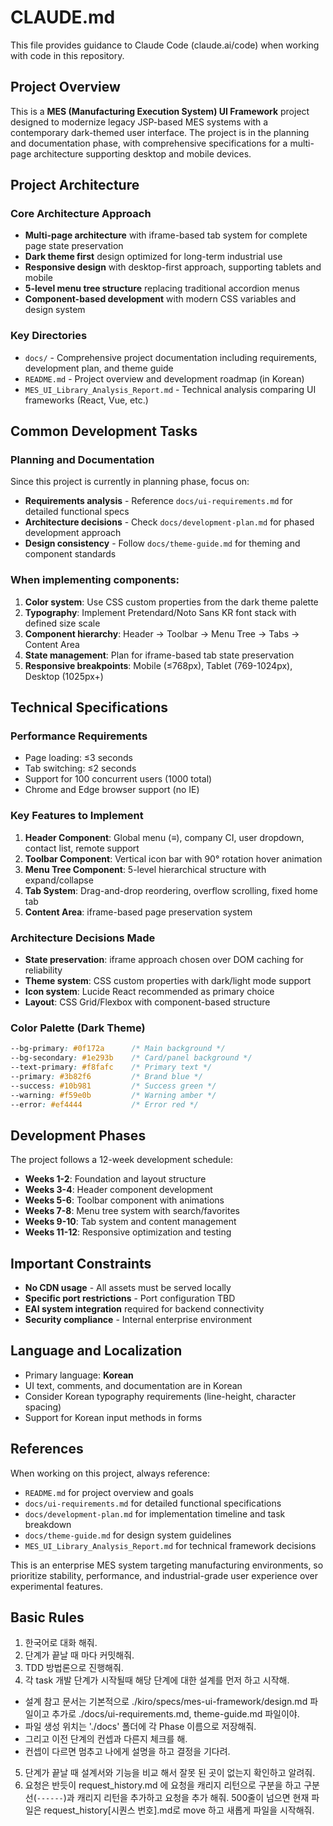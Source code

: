 # CLAUDE.md

This file provides guidance to Claude Code (claude.ai/code) when working with code in this repository.

## Project Overview

This is a **MES (Manufacturing Execution System) UI Framework** project designed to modernize legacy JSP-based MES systems with a contemporary dark-themed user interface. The project is in the planning and documentation phase, with comprehensive specifications for a multi-page architecture supporting desktop and mobile devices.

## Project Architecture

### Core Architecture Approach
- **Multi-page architecture** with iframe-based tab system for complete page state preservation
- **Dark theme first** design optimized for long-term industrial use
- **Responsive design** with desktop-first approach, supporting tablets and mobile
- **5-level menu tree structure** replacing traditional accordion menus
- **Component-based development** with modern CSS variables and design system

### Key Directories
- `docs/` - Comprehensive project documentation including requirements, development plan, and theme guide
- `README.md` - Project overview and development roadmap (in Korean)
- `MES_UI_Library_Analysis_Report.md` - Technical analysis comparing UI frameworks (React, Vue, etc.)

## Common Development Tasks

### Planning and Documentation
Since this project is currently in planning phase, focus on:
- **Requirements analysis** - Reference `docs/ui-requirements.md` for detailed functional specs
- **Architecture decisions** - Check `docs/development-plan.md` for phased development approach
- **Design consistency** - Follow `docs/theme-guide.md` for theming and component standards

### When implementing components:
1. **Color system**: Use CSS custom properties from the dark theme palette
2. **Typography**: Implement Pretendard/Noto Sans KR font stack with defined size scale
3. **Component hierarchy**: Header → Toolbar → Menu Tree → Tabs → Content Area
4. **State management**: Plan for iframe-based tab state preservation
5. **Responsive breakpoints**: Mobile (≤768px), Tablet (769-1024px), Desktop (1025px+)

## Technical Specifications

### Performance Requirements
- Page loading: ≤3 seconds
- Tab switching: ≤2 seconds  
- Support for 100 concurrent users (1000 total)
- Chrome and Edge browser support (no IE)

### Key Features to Implement
1. **Header Component**: Global menu (≡), company CI, user dropdown, contact list, remote support
2. **Toolbar Component**: Vertical icon bar with 90° rotation hover animation
3. **Menu Tree Component**: 5-level hierarchical structure with expand/collapse
4. **Tab System**: Drag-and-drop reordering, overflow scrolling, fixed home tab
5. **Content Area**: iframe-based page preservation system

### Architecture Decisions Made
- **State preservation**: iframe approach chosen over DOM caching for reliability
- **Theme system**: CSS custom properties with dark/light mode support
- **Icon system**: Lucide React recommended as primary choice
- **Layout**: CSS Grid/Flexbox with component-based structure

### Color Palette (Dark Theme)
```css
--bg-primary: #0f172a      /* Main background */
--bg-secondary: #1e293b    /* Card/panel background */
--text-primary: #f8fafc    /* Primary text */
--primary: #3b82f6         /* Brand blue */
--success: #10b981         /* Success green */
--warning: #f59e0b         /* Warning amber */
--error: #ef4444           /* Error red */
```

## Development Phases
The project follows a 12-week development schedule:
- **Weeks 1-2**: Foundation and layout structure
- **Weeks 3-4**: Header component development  
- **Weeks 5-6**: Toolbar component with animations
- **Weeks 7-8**: Menu tree system with search/favorites
- **Weeks 9-10**: Tab system and content management
- **Weeks 11-12**: Responsive optimization and testing

## Important Constraints
- **No CDN usage** - All assets must be served locally
- **Specific port restrictions** - Port configuration TBD
- **EAI system integration** required for backend connectivity
- **Security compliance** - Internal enterprise environment

## Language and Localization
- Primary language: **Korean** 
- UI text, comments, and documentation are in Korean
- Consider Korean typography requirements (line-height, character spacing)
- Support for Korean input methods in forms

## References
When working on this project, always reference:
- `README.md` for project overview and goals
- `docs/ui-requirements.md` for detailed functional specifications  
- `docs/development-plan.md` for implementation timeline and task breakdown
- `docs/theme-guide.md` for design system guidelines
- `MES_UI_Library_Analysis_Report.md` for technical framework decisions

This is an enterprise MES system targeting manufacturing environments, so prioritize stability, performance, and industrial-grade user experience over experimental features.


## Basic Rules
1. 한국어로 대화 해줘.
2. 단계가 끝날 때 마다 커밋해줘.
3. TDD 방법론으로 진행해줘.
4. 각 task 개발 단계가 시작될때 해당 단계에 대한 설계를 먼저 하고 시작해. 
 - 설계 참고 문서는 기본적으로 ./kiro/specs/mes-ui-framework/design.md 파일이고 추가로 ./docs/ui-requirements.md, theme-guide.md 파일이야.
 - 파일 생성 위치는 './docs' 폴더에 각 Phase 이름으로 저장해줘.  
 - 그리고 이전 단계의 컨셉과 다른지 체크를 해. 
 - 컨셉이 다르면 멈추고 나에게 설명을 하고 결정을 기다려.
5. 단계가 끝날 때 설계서와 기능을 비교 해서 잘못 된 곳이 없는지 확인하고 알려줘.
6. 요청은 반듯이 request_history.md 에 요청을 캐리지 리턴으로 구분을 하고 구분선(`------`)과 캐리지 리턴을 추가하고 요청을 추가 해줘. 500줄이 넘으면 현재 파일은 request_history[시퀀스 번호].md로 move 하고 새롭게 파일을 시작해줘.